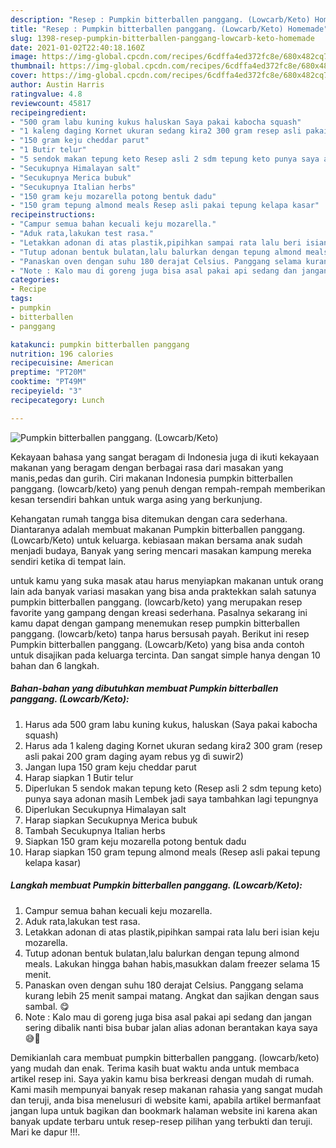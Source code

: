 ```yaml
---
description: "Resep : Pumpkin bitterballen panggang. (Lowcarb/Keto) Homemade"
title: "Resep : Pumpkin bitterballen panggang. (Lowcarb/Keto) Homemade"
slug: 1398-resep-pumpkin-bitterballen-panggang-lowcarb-keto-homemade
date: 2021-01-02T22:40:18.160Z
image: https://img-global.cpcdn.com/recipes/6cdffa4ed372fc8e/680x482cq70/pumpkin-bitterballen-panggang-lowcarbketo-foto-resep-utama.jpg
thumbnail: https://img-global.cpcdn.com/recipes/6cdffa4ed372fc8e/680x482cq70/pumpkin-bitterballen-panggang-lowcarbketo-foto-resep-utama.jpg
cover: https://img-global.cpcdn.com/recipes/6cdffa4ed372fc8e/680x482cq70/pumpkin-bitterballen-panggang-lowcarbketo-foto-resep-utama.jpg
author: Austin Harris
ratingvalue: 4.8
reviewcount: 45817
recipeingredient:
- "500 gram labu kuning kukus haluskan Saya pakai kabocha squash"
- "1 kaleng daging Kornet ukuran sedang kira2 300 gram resep asli pakai 200 gram daging ayam rebus yg d suwir2"
- "150 gram keju cheddar parut"
- "1 Butir telur"
- "5 sendok makan tepung keto Resep asli 2 sdm tepung keto punya saya adonan masih Lembek jadi saya tambahkan lagi tepungnya"
- "Secukupnya Himalayan salt"
- "Secukupnya Merica bubuk"
- "Secukupnya Italian herbs"
- "150 gram keju mozarella potong bentuk dadu"
- "150 gram tepung almond meals Resep asli pakai tepung kelapa kasar"
recipeinstructions:
- "Campur semua bahan kecuali keju mozarella."
- "Aduk rata,lakukan test rasa."
- "Letakkan adonan di atas plastik,pipihkan sampai rata lalu beri isian keju mozarella."
- "Tutup adonan bentuk bulatan,lalu balurkan dengan tepung almond meals. Lakukan hingga bahan habis,masukkan dalam freezer selama 15 menit."
- "Panaskan oven dengan suhu 180 derajat Celsius. Panggang selama kurang lebih 25 menit sampai matang. Angkat dan sajikan dengan saus sambal. 😋"
- "Note : Kalo mau di goreng juga bisa asal pakai api sedang dan jangan sering dibalik nanti bisa bubar jalan alias adonan berantakan kaya saya 😅🙈"
categories:
- Recipe
tags:
- pumpkin
- bitterballen
- panggang

katakunci: pumpkin bitterballen panggang 
nutrition: 196 calories
recipecuisine: American
preptime: "PT20M"
cooktime: "PT49M"
recipeyield: "3"
recipecategory: Lunch

---
```



![Pumpkin bitterballen panggang. (Lowcarb/Keto)](https://img-global.cpcdn.com/recipes/6cdffa4ed372fc8e/680x482cq70/pumpkin-bitterballen-panggang-lowcarbketo-foto-resep-utama.jpg)

Kekayaan bahasa yang sangat beragam di Indonesia juga di ikuti kekayaan makanan yang beragam dengan berbagai rasa dari masakan yang manis,pedas dan gurih. Ciri makanan Indonesia pumpkin bitterballen panggang. (lowcarb/keto) yang penuh dengan rempah-rempah memberikan kesan tersendiri bahkan untuk warga asing yang berkunjung.




Kehangatan rumah tangga bisa ditemukan dengan cara sederhana. Diantaranya adalah membuat makanan Pumpkin bitterballen panggang. (Lowcarb/Keto) untuk keluarga. kebiasaan makan bersama anak sudah menjadi budaya, Banyak yang sering mencari masakan kampung mereka sendiri ketika di tempat lain.

untuk kamu yang suka masak atau harus menyiapkan makanan untuk orang lain ada banyak variasi masakan yang bisa anda praktekkan salah satunya pumpkin bitterballen panggang. (lowcarb/keto) yang merupakan resep favorite yang gampang dengan kreasi sederhana. Pasalnya sekarang ini kamu dapat dengan gampang menemukan resep pumpkin bitterballen panggang. (lowcarb/keto) tanpa harus bersusah payah.
Berikut ini resep Pumpkin bitterballen panggang. (Lowcarb/Keto) yang bisa anda contoh untuk disajikan pada keluarga tercinta. Dan sangat simple hanya dengan 10 bahan dan 6 langkah.


<!--inarticleads1-->

##### Bahan-bahan yang dibutuhkan membuat Pumpkin bitterballen panggang. (Lowcarb/Keto):

1. Harus ada 500 gram labu kuning kukus, haluskan (Saya pakai kabocha squash)
1. Harus ada 1 kaleng daging Kornet ukuran sedang kira2 300 gram (resep asli pakai 200 gram daging ayam rebus yg dì suwir2)
1. Jangan lupa 150 gram keju cheddar parut
1. Harap siapkan 1 Butir telur
1. Diperlukan 5 sendok makan tepung keto (Resep asli 2 sdm tepung keto) punya saya adonan masih Lembek jadi saya tambahkan lagi tepungnya
1. Diperlukan Secukupnya Himalayan salt
1. Harap siapkan Secukupnya Merica bubuk
1. Tambah Secukupnya Italian herbs
1. Siapkan 150 gram keju mozarella potong bentuk dadu
1. Harap siapkan 150 gram tepung almond meals (Resep asli pakai tepung kelapa kasar)




<!--inarticleads2-->

##### Langkah membuat  Pumpkin bitterballen panggang. (Lowcarb/Keto):

1. Campur semua bahan kecuali keju mozarella.
1. Aduk rata,lakukan test rasa.
1. Letakkan adonan di atas plastik,pipihkan sampai rata lalu beri isian keju mozarella.
1. Tutup adonan bentuk bulatan,lalu balurkan dengan tepung almond meals. Lakukan hingga bahan habis,masukkan dalam freezer selama 15 menit.
1. Panaskan oven dengan suhu 180 derajat Celsius. Panggang selama kurang lebih 25 menit sampai matang. Angkat dan sajikan dengan saus sambal. 😋
1. Note : Kalo mau di goreng juga bisa asal pakai api sedang dan jangan sering dibalik nanti bisa bubar jalan alias adonan berantakan kaya saya 😅🙈




Demikianlah cara membuat pumpkin bitterballen panggang. (lowcarb/keto) yang mudah dan enak. Terima kasih buat waktu anda untuk membaca artikel resep ini. Saya yakin kamu bisa berkreasi dengan mudah di rumah. Kami masih mempunyai banyak resep makanan rahasia yang sangat mudah dan teruji, anda bisa menelusuri di website kami, apabila artikel bermanfaat jangan lupa untuk bagikan dan bookmark halaman website ini karena akan banyak update terbaru untuk resep-resep pilihan yang terbukti dan teruji. Mari ke dapur !!!. 
